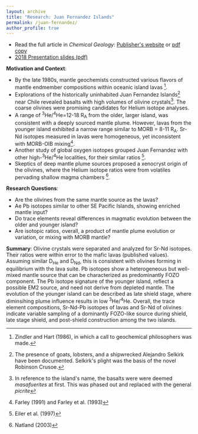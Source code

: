 ```yaml
---
layout: archive
title: "Research: Juan Fernandez Islands"
permalink: /juan-fernandez/
author_profile: true
---
```


* Read the full article in *Chemical Geology*: [Publisher's website](https://doi.org/10.1016/j.chemgeo.2017.11.024) or [pdf copy](https://thi-truong.github.io/files/Truong2018.pdf)
* [2018 Presentation slides (pdf)](/files/2.2_Truong.pdf)

**Motivation and Context**:
* By the late 1980s, mantle geochemists constructed various flavors of mantle endmember compositions within oceanic island lavas [^1].
* Explorations of the historically uninhabited Juan Fernandez Islands[^2] near Chile revealed basalts with high volumes of olivine crystals[^3]. The coarse olivines were promising candidates for Helium isotope analyses.
* A range of <sup>3</sup>He/<sup>4</sup>He=12-18 R<sub>A</sub> from the older, larger island, was consistent with a deeply sourced mantle plume. However, lavas from the younger island exhibited a narrow range similar to MORB = 8-11 R<sub>A</sub>. Sr-Nd isotopes measured in lavas were homogeneous, yet inconsistent with MORB-OIB mixing[^4]. 
* Another study of global oxygen isotopes grouped Juan Fernandez with other high-<sup>3</sup>He/<sup>4</sup>He localities, for their similar ratios [^5].
* Skeptics of deep mantle plume sources proposed a xenocryst origin of the olivines, where the Helium isotope ratios were from volatiles pervading shallow magma chambers [^6]. 

**Research Questions**:
* Are the olivines from the same mantle source as the lavas?
* Ae Pb isotopes similar to other SE Pacific Islands, showing enriched mantle input?
* Do trace elements reveal differences in magmatic evolution between the older and younger island?
* Are isotopic ratios, overall, a product of mantle plume evolution or variation, or mixing with MORB mantle? 

**Summary**:
Olivine crystals were separated and analyzed for Sr-Nd isotopes. Their ratios were within error to the mafic lavas (published values). Assuming similar D<sub>He</sub> and D<sub>Nd</sub>, this is consistent with olivines forming in equilibrium with the lava suite. Pb isotopes show a heterogeneous but well-mixed mantle source that can be characterized as predominantly FOZO component. The Pb isotope signature of the younger island, reflect a possible EM2 source, and need not derive from depleted mantle. The evolution of the younger island can be described as late shield stage, where diminsihing plume influence results in low <sup>3</sup>He/<sup>4</sup>He. Overall, the trace element compositions, Sr-Nd-Pb isotopes of lavas and Sr-Nd of olivines indicate variable sampling of a dominantly FOZO-like source during shield, late stage shield, and post-shield construction among the two islands. 

[^1]: Zindler and Hart (1986), in which a call to geochemical philosophers was made.
[^2]: The presence of goats, lobsters, and a shipwrecked Alejandro Selkirk have been documented. Selkirk's plight was the basis of the novel Robinson Crusoe.
[^3]: In reference to the island's name, the basalts were were deemed *masafuerites* at first. This was phased out and replaced with the general *picrite*
[^4]: Farley (1991) and Farley et al. (1993)
[^5]: Eiler et al. (1997)
[^6]: Natland (2003)
